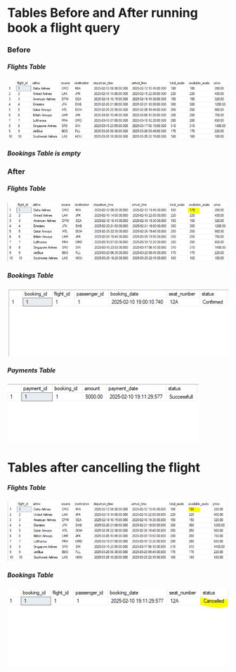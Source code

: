 <h1>Tables Before and After running book a flight query</h1>

<h3>Before</h3>

<h5>Flights Table</h5>

![Before](FlightsTable.JPG)

<h5>Bookings Table is empty</h5>

<h3>After</h3>

<h5>Flights Table</h5>

![After](FlightsTableAfterBooking.JPG)

<h5>Bookings Table</h5>

![After](BookingsTableAfterBooking.JPG)

<h5>Payments Table</h5>

![After](PaymentsTable.JPG)

<h1>Tables after cancelling the flight</h1>

<h5>Flights Table</h5>

![After](FlightsTableAfterCancel.JPG)

<h5>Bookings Table</h5>

![After](BookingsTableAfterCancel.JPG)